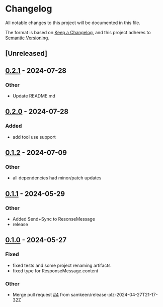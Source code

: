 # Changelog
All notable changes to this project will be documented in this file.

The format is based on [Keep a Changelog](https://keepachangelog.com/en/1.0.0/),
and this project adheres to [Semantic Versioning](https://semver.org/spec/v2.0.0.html).

## [Unreleased]

## [0.2.1](https://github.com/samkeen/llm-bridge/compare/v0.2.0...v0.2.1) - 2024-07-28

### Other
- Update README.md

## [0.2.0](https://github.com/samkeen/llm-bridge/compare/v0.1.2...v0.2.0) - 2024-07-28

### Added
- add tool use support

## [0.1.2](https://github.com/samkeen/llm-bridge/compare/v0.1.1...v0.1.2) - 2024-07-09

### Other
- all dependencies had minor/patch updates

## [0.1.1](https://github.com/samkeen/llm-bridge/compare/v0.1.0...v0.1.1) - 2024-05-29

### Other
- Added Send+Sync to ResonseMessage
- release

## [0.1.0](https://github.com/samkeen/llm-bridge/releases/tag/v0.1.0) - 2024-05-27

### Fixed
- fixed tests and some project renaming artifacts
- fixed type for ResponseMessage.content

### Other
- Merge pull request [#4](https://github.com/samkeen/llm-bridge/pull/4) from samkeen/release-plz-2024-04-27T21-17-32Z

